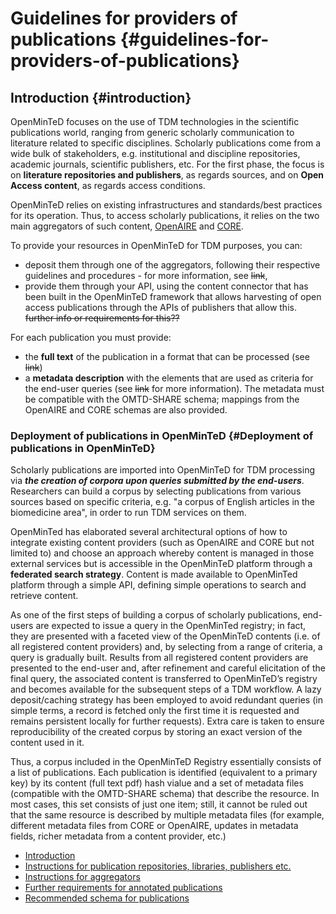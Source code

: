 # Guidelines for providers of publications {#guidelines-for-providers-of-publications}

## Introduction {#introduction}

OpenMinTeD focuses on the use of TDM technologies in the scientific publications world, ranging from generic scholarly communication to literature related to specific disciplines. Scholarly publications come from a wide bulk of stakeholders, e.g. institutional and discipline repositories, academic journals, scientific publishers, etc. For the first phase, the focus is on **literature repositories and publishers**, as regards sources, and on **Open Access content**, as regards access conditions.

OpenMinTeD relies on existing infrastructures and standards/best practices for its operation. Thus, to access scholarly publications, it relies on the two main aggregators of such content, [OpenAIRE](http://www.openaire.eu) and [CORE](http://core.ac.uk). 

To provide your resources in OpenMinTeD for TDM purposes, you can:
* deposit them through one of the aggregators, following their respective guidelines and procedures - for more information, see ~~link~~,
* provide them through your API, using the content connector that has been built in the OpenMinTeD framework that allows harvesting of open access publications through the APIs of publishers that allow this. ~~further info or requirements for this??~~

For each publication you must provide:
* the **full text** of the publication in a format that can be processed (see ~~link~~)
* a **metadata description** with the elements that are used as criteria for the end-user queries (see ~~link~~ for more information). The metadata must be compatible with the OMTD-SHARE schema;   mappings from the OpenAIRE and CORE schemas are also provided.




### Deployment of publications in OpenMinTeD {#Deployment of publications in OpenMinTeD}
Scholarly publications are imported into OpenMinTeD for TDM processing via _**the creation of corpora upon queries submitted by the end-users**_. 
Researchers can build a corpus by selecting publications from various sources based on specific criteria, e.g. "a corpus of English articles in the biomedicine area", in order to run TDM services on them. 

OpenMinTed has elaborated several architectural options of how to integrate existing content providers (such as OpenAIRE and CORE but not limited to) and choose an approach whereby content is managed in those external services but is accessible in the OpenMinTeD platform through a **federated search strategy**. Content is made available to OpenMinTed platform through a simple API, defining simple operations to search and retrieve content. 

As one of the first steps of building a corpus of scholarly publications, end-users are expected to issue a query in the OpenMinTed registry; in fact, they are presented with a faceted view of the OpenMinTeD contents \(i.e. of all registered content providers\) and, by selecting from a range of criteria, a query is gradually built. Results from all registered content providers are presented to the end-user and, after refinement and careful elicitation of the final query, the associated content is transferred to OpenMinTeD’s registry and becomes available for the subsequent steps of a TDM workflow. A lazy deposit/caching strategy has been employed to avoid redundant queries (in simple terms, a record is fetched only the first time it is requested and remains persistent locally for further requests). Extra care is taken to ensure reproducibility of the created corpus by storing an exact version of the content used in it.

Thus, a corpus included in the OpenMinTeD Registry essentially consists of a list of publications. Each publication is identified (equivalent to a primary key) by its content (full text pdf) hash vialue and a set of metadata files (compatible with the OMTD-SHARE schema) that describe the resource. In most cases, this set consists of just one item; still, it cannot be ruled out that the same resource is described by multiple metadata files (for example, different metadata files from CORE or OpenAIRE, updates in metadata fields, richer metadata from a content provider, etc.) 




* [Introduction](/introductory-remarks.md)
* [Instructions for publication repositories, libraries, publishers etc.](/guidelines_for_providers_of_publications/instructions_for_publication_repositories_librari.md)
* [Instructions for aggregators](/guidelines_for_providers_of_publications/instructions_for_aggregators.md)
* [Further requirements for annotated publications](/guidelines_for_providers_of_publications/further-requirements-for-annotated-publications.md)
* [Recommended schema for publications](/guidelines_for_providers_of_publications/recommended_schema_for_publications.md)



